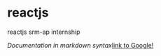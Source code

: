 # reactjs
reactjs srm-ap internship

*Documentation in markdown syntax*[link to Google!](https://guides.github.com/features/mastering-markdown/)
